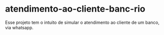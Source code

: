 # atendimento-ao-cliente-banc-rio
Esse projeto tem o intuito de simular o atendimento ao cliente de um banco, via whatsapp.
